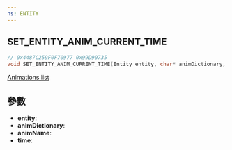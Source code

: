 ```yaml
---
ns: ENTITY
---
```

## SET_ENTITY_ANIM_CURRENT_TIME

```c
// 0x4487C259F0F70977 0x99D90735
void SET_ENTITY_ANIM_CURRENT_TIME(Entity entity, char* animDictionary, char* animName, float time);
```

[Animations list](https://alexguirre.github.io/animations-list/)

## 參數
* **entity**: 
* **animDictionary**: 
* **animName**: 
* **time**: 


